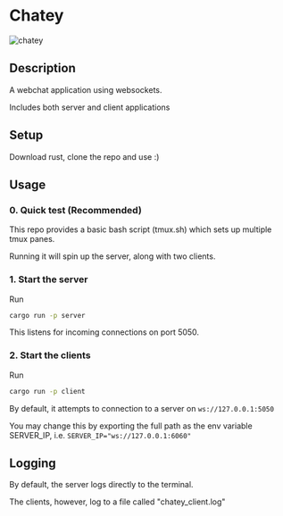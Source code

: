 # Chatey

![chatey](https://github.com/user-attachments/assets/55049337-73b1-4b95-a861-55e347638850)

## Description
A webchat application using websockets.

Includes both server and client applications

## Setup
Download rust, clone the repo and use :)

## Usage
### 0. Quick test (Recommended)
This repo provides a basic bash script (tmux.sh) which sets up multiple tmux panes.

Running it will spin up the server, along with two clients.

### 1. Start the server
Run 
```bash 
cargo run -p server
```

This listens for incoming connections on port 5050.

### 2. Start the clients
Run 
```bash 
cargo run -p client
```

By default, it attempts to connection to a server on ```ws://127.0.0.1:5050```

You may change this by exporting the full path as the env variable SERVER_IP, i.e. ```SERVER_IP="ws://127.0.0.1:6060"```

## Logging
By default, the server logs directly to the terminal.

The clients, however, log to a file called "chatey_client.log"
